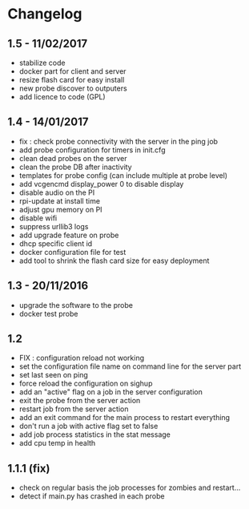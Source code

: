 Changelog
=========

1.5 - 11/02/2017
-----
* stabilize code
* docker part for client and server
* resize flash card for easy install
* new probe discover to outputers
* add licence to code (GPL)

1.4 - 14/01/2017
-----
* fix : check probe connectivity with the server in the ping job
* add probe configuration for timers in init.cfg
* clean dead probes on the server
* clean the probe DB after inactivity
* templates for probe config (can include multiple at probe level)
* add vcgencmd display_power 0 to disable display
* disable audio on the PI
* rpi-update at install time
* adjust gpu memory on PI
* disable wifi
* suppress urllib3 logs
* add upgrade feature on probe
* dhcp specific client id
* docker configuration file for test
* add tool to shrink the flash card size for easy deployment


1.3 - 20/11/2016
----------------
* upgrade the software to the probe
* docker test probe

1.2
-----
* FIX : configuration reload not working
* set the configuration file name on command line for the server part
* set last seen on ping
* force reload the configuration on sighup
* add an "active" flag on a job in the server configuration
* exit the probe from the server action
* restart job from the server action
* add an exit command for the main process to restart everything
* don't run a job with active flag set to false
* add job process statistics in the stat message
* add cpu temp in health

1.1.1 (fix)
-----------
* check on regular basis the job processes for zombies and restart...
* detect if main.py has crashed in each probe
